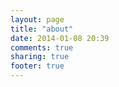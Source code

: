 ```yaml
---
layout: page
title: "about"
date: 2014-01-08 20:39
comments: true
sharing: true
footer: true
---
```


